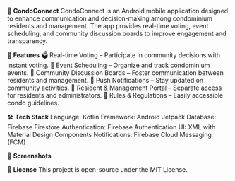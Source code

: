 🏢 **CondoConnect**
CondoConnect is an Android mobile application designed to enhance communication and decision-making among condominium residents and management. The app provides real-time voting, event scheduling, and community discussion boards to improve engagement and transparency.

🚀 **Features**
🗳 Real-time Voting – Participate in community decisions with instant voting.
📅 Event Scheduling – Organize and track condominium events.
💬 Community Discussion Boards – Foster communication between residents and management.
🔔 Push Notifications – Stay updated on community activities.
🏢 Resident & Management Portal – Separate access for residents and administrators.
📜 Rules & Regulations – Easily accessible condo guidelines.

🛠️ **Tech Stack**
Language: Kotlin
Framework: Android Jetpack
Database: Firebase Firestore
Authentication: Firebase Authentication
UI: XML with Material Design Components
Notifications: Firebase Cloud Messaging (FCM)

📸 **Screenshots**



📝 **License**
This project is open-source under the MIT License.

